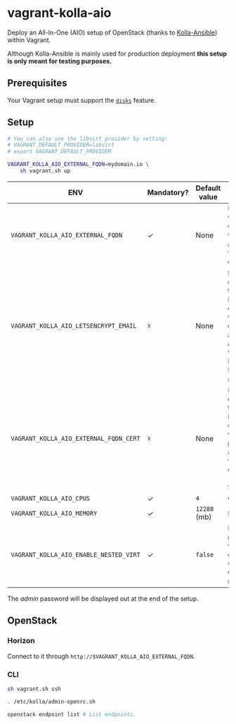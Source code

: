 # vagrant-kolla-aio

Deploy an All-In-One (AIO) setup of OpenStack (thanks to [Kolla-Ansible](https://docs.openstack.org/kolla-ansible/latest/)) within Vagrant.

Although Kolla-Ansible is mainly used for production deployment **this setup is only meant for testing purposes.**

## Prerequisites

Your Vagrant setup must support the [`disks`](https://www.vagrantup.com/docs/experimental#disks) feature.

## Setup

```bash
# You can also use the libvirt provider by setting:
# VAGRANT_DEFAULT_PROVIDER=libvirt
# export VAGRANT_DEFAULT_PROVIDER

VAGRANT_KOLLA_AIO_EXTERNAL_FQDN=mydomain.io \
    sh vagrant.sh up
```

| ENV                                    | Mandatory? | Default value | Description                                                                                                                   |
| -------------------------------------- | ---------- | ------------- | ----------------------------------------------------------------------------------------------------------------------------- |
| `VAGRANT_KOLLA_AIO_EXTERNAL_FQDN`      | ✓          | None          | URL through which OpenStack will be accessed from outside.                                                                    |
| `VAGRANT_KOLLA_AIO_LETSENCRYPT_EMAIL`  | ☓          | None          | Enables the external TLS termination. It must be completed with the email address associated with your Let's Encrypt account. |
| `VAGRANT_KOLLA_AIO_EXTERNAL_FQDN_CERT` | ☓          | None          | Enables the external TLS termination. It must be completed with a private key and a fullchain certificate (PEM format).       |
| `VAGRANT_KOLLA_AIO_CPUS`               | ✓          | `4`           | CPUs                                                                                                                          |
| `VAGRANT_KOLLA_AIO_MEMORY`             | ✓          | `12288` (mb)  | RAM                                                                                                                           |
| `VAGRANT_KOLLA_AIO_ENABLE_NESTED_VIRT` | ✓          | `false`       | Enables nested virtualization on All-In-One OpenStack node.                                                                   |

The _admin_ password will be displayed out at the end of the setup.

## OpenStack

### Horizon

Connect to it through `http://$VAGRANT_KOLLA_AIO_EXTERNAL_FQDN`.

### CLI

```bash
sh vagrant.sh ssh

. /etc/kolla/admin-openrc.sh

openstack endpoint list # List endpoints.
```
